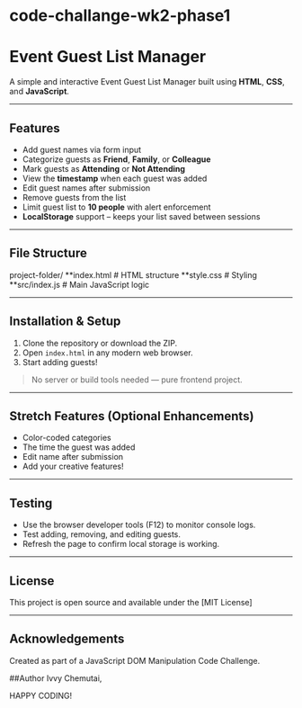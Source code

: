 # code-challange-wk2-phase1
#  Event Guest List Manager

A simple and interactive Event Guest List Manager built using **HTML**, **CSS**, and **JavaScript**.

---

##  Features

-  Add guest names via form input
-  Categorize guests as **Friend**, **Family**, or **Colleague**
-  Mark guests as **Attending** or **Not Attending**
-  View the **timestamp** when each guest was added
- Edit guest names after submission
-  Remove guests from the list
- Limit guest list to **10 people** with alert enforcement
- **LocalStorage** support – keeps your list saved between sessions

---

##  File Structure
project-folder/
**index.html # HTML structure
**style.css # Styling
**src/index.js # Main JavaScript logic

---

##  Installation & Setup

1. Clone the repository or download the ZIP.
2. Open `index.html` in any modern web browser.
3. Start adding guests!

> No server or build tools needed — pure frontend project.

---


##  Stretch Features (Optional Enhancements)

- Color-coded categories
- The time the guest was added
-  Edit name after submission
- Add your creative features!

---

##  Testing

- Use the browser developer tools (F12) to monitor console logs.
- Test adding, removing, and editing guests.
- Refresh the page to confirm local storage is working.

---

##  License

This project is open source and available under the [MIT License]

---

##  Acknowledgements

Created as part of a JavaScript DOM Manipulation Code Challenge.

##Author
   Ivvy Chemutai,

 HAPPY CODING!


 
